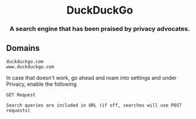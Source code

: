 <h1 align="center">DuckDuckGo</h1>
<h3 align="center">A search engine that has been praised by privacy advocates.</h3>

## Domains

```
duckduckgo.com
www.duckduckgo.com
```

In case that doesn't work, go ahead and roam into settings and under Privacy, enable the following

```
GET Request

Search queries are included in URL (if off, searches will use POST requests)
```
